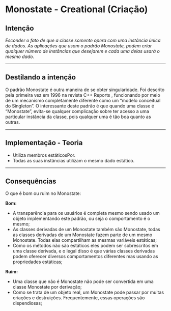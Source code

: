 # Monostate - Creational (Criação)

## Intenção

*Esconder o fato de que  a  classe somente opera com uma instância única  de dados. As aplicações  que  usam  o  padrão  Monostate,  podem criar qualquer número de instâncias que desejarem e cada uma delas usará o mesmo dado.*

---

## Destilando a intenção

O padrão Monostate é outra maneira de se  obter  singularidade. Foi  descrito pela primeira vez em 1996 na revista C++ Reports , funcionando por meio de um mecanismo completamente diferente como um “modelo conceitual do Singleton”. O interessante  deste  padrão  é  que quando uma classe é “Monostate”, evita-se qualquer  complicação  sobre ter acesso a uma particular instância da classe, pois qualquer uma é tão boa quanto as outras.

---

## Implementação - Teoria

- Utiliza  membros  estáticosPor.
- Todas  as  suas  instâncias  utilizam o mesmo dado estático.

---

## Consequências

O que é bom ou ruim no Monostate:

**Bom:**
- A  transparência  para  os  usuários é completa mesmo sendo usado um objeto implementando este padrão, ou seja o comportamento é o mesmo;
- As classes derivadas de um Monostate também são Monostate, todas as classes derivadas  de  um  Monostate  fazem  parte  de um mesmo Monostate. Todas elas compartilham as mesmas variáveis estáticas;
- Como os métodos não são estáticos eles podem ser sobrescritos em uma classe derivada, e o legal disso é  que  várias  classes  derivadas  podem  oferecer diversos comportamentos diferentes mas usando as propriedades estáticas;

**Ruim:**
- Uma classe que não é Monostate  não  pode  ser  convertida  em  uma  classe Monostate por derivação;
- Como  se  trata  de  um  objeto  real, um  Monostate pode passar por muitas criações e destruições. Frequentemente, essas operações são dispendiosas;
